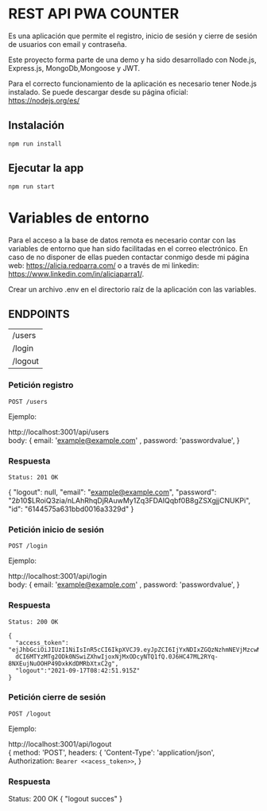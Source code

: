 # REST API PWA COUNTER 

Es una aplicación que permite el registro, inicio de sesión y cierre de sesión de usuarios con email y contraseña.

Este proyecto forma parte de una demo y ha sido desarrollado con Node.js, Express.js, MongoDb,Mongoose y JWT.

Para el correcto funcionamiento de la aplicación es necesario tener Node.js instalado. 
Se puede descargar desde su página oficial: https://nodejs.org/es/

## Instalación

    npm run install

## Ejecutar la app

    npm run start

# Variables de entorno

  Para el acceso a la base de datos remota es necesario contar con las variables de entorno que han sido facilitadas en el correo electrónico.
  En caso de no disponer de ellas pueden contactar conmigo desde mi página web: https://alicia.redparra.com/ o a través de mi linkedin:          https://www.linkedin.com/in/aliciaparra1/. 
  
  Crear un archivo .env en el directorio raíz de la aplicación con las variables.

## ENDPOINTS

<table>
    <tr>
        <td>/users</td>
    </tr>
    <tr>
        <td>/login</td>
    </tr>
    <tr>
        <td>/logout</td>
    </tr>
</table>

### Petición registro

`POST /users`

Ejemplo:

http://localhost:3001/api/users
<br />
body: {
  email: 'example@example.com' ,
  password: 'passwordvalue',
}

### Respuesta

    Status: 201 OK
    
   {
    "logout": null,
    "email": "example@example.com",
    "password": "$2b$10$LRoiQ3zia/nLAhRhqDjRAuwMy1Zq3FDAIQqbf0B8gZSXgjjCNUKPi",
    "id": "6144575a631bbd0016a3329d"
    }
    
 ### Petición inicio de sesión

`POST /login`

Ejemplo:

http://localhost:3001/api/login
<br />
body: {
  email: 'example@example.com' ,
  password: 'passwordvalue',
}

### Respuesta

    Status: 200 OK
    
    {
      "access_token": "ejJhbGciOiJIUzI1NiIsInR5cCI6IkpXVCJ9.eyJpZCI6IjYxNDIxZGQzNzhmNEVjMzcwM2QzYWFhZSIsImlh
      dCI6MTYzMTg2ODk0NSwiZXhwIjoxNjMxODcyNTQ1fQ.0J6HC47ML2RYq-8NXEujNuOOHP49DxkKdDMRbXtxC2g",
      "logout":"2021-09-17T08:42:51.915Z"
    }

 ### Petición cierre de sesión

`POST /logout`

Ejemplo:

  http://localhost:3001/api/logout
  <br />
  {
    method: 'POST',
    headers: {
      'Content-Type': 'application/json',
      Authorization: `Bearer <<acess_token>>`,
   }

### Respuesta

  Status: 200 OK
  {
    "logout succes"
  }
 
 
